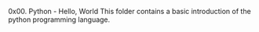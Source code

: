 0x00. Python - Hello, World
This folder contains a basic introduction of the python programming language.
